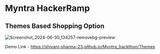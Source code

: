 # Myntra HackerRamp 
## Themes Based Shopping Option
![Screenshot_2024-06-30_134257-removebg-preview](https://github.com/user-attachments/assets/a4c8e6b3-5884-4656-bff3-2a69c0290bba)


Demo Link -
https://shivani-sharma-23.github.io/Myntra_hackthon/Themes
